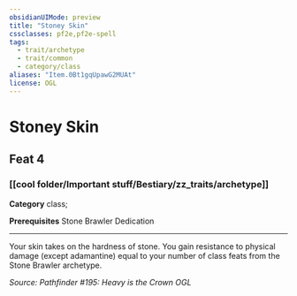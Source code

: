 ```yaml
---
obsidianUIMode: preview
title: "Stoney Skin"
cssclasses: pf2e,pf2e-spell
tags:
  - trait/archetype
  - trait/common
  - category/class
aliases: "Item.0Bt1gqUpawG2MUAt"
license: OGL
---
```

# Stoney Skin
## Feat 4
### [[cool folder/Important stuff/Bestiary/zz_traits/archetype]]

**Category** class; 



**Prerequisites** Stone Brawler Dedication
* * *
Your skin takes on the hardness of stone. You gain resistance to physical damage (except adamantine) equal to your number of class feats from the Stone Brawler archetype.

*Source: Pathfinder #195: Heavy is the Crown*
*OGL*
